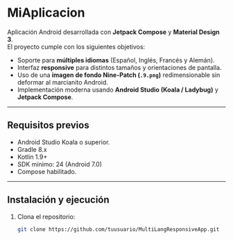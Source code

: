 ﻿# MiAplicacion
 
Aplicación Android desarrollada con **Jetpack Compose** y **Material Design 3**.  
El proyecto cumple con los siguientes objetivos:

- Soporte para **múltiples idiomas** (Español, Inglés, Francés y Alemán).  
- Interfaz **responsive** para distintos tamaños y orientaciones de pantalla.  
- Uso de una **imagen de fondo Nine-Patch (`.9.png`)** redimensionable sin deformar al marcianito Android.  
- Implementación moderna usando **Android Studio (Koala / Ladybug)** y **Jetpack Compose**.

---

##  Requisitos previos

- Android Studio Koala o superior.  
- Gradle 8.x  
- Kotlin 1.9+  
- SDK mínimo: 24 (Android 7.0)  
- Compose habilitado.

---

##  Instalación y ejecución

1. Clona el repositorio:
   ```bash
   git clone https://github.com/tuusuario/MultiLangResponsiveApp.git


